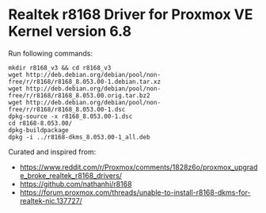 
# Realtek r8168 Driver for Proxmox VE Kernel version 6.8
Run following commands:

    mkdir r8168_v3 && cd r8168_v3
    wget http://deb.debian.org/debian/pool/non-free/r/r8168/r8168_8.053.00-1.debian.tar.xz
    wget http://deb.debian.org/debian/pool/non-free/r/r8168/r8168_8.053.00.orig.tar.bz2
    wget http://deb.debian.org/debian/pool/non-free/r/r8168/r8168_8.053.00-1.dsc
    dpkg-source -x r8168_8.053.00-1.dsc
    cd r8168-8.053.00/
    dpkg-buildpackage
    dpkg -i ../r8168-dkms_8.053.00-1_all.deb

Curated and inspired from:
 - https://www.reddit.com/r/Proxmox/comments/1828z6o/proxmox_upgrade_broke_realtek_r8168_drivers/
 - https://github.com/nathanhi/r8168
 - https://forum.proxmox.com/threads/unable-to-install-r8168-dkms-for-realtek-nic.137727/

